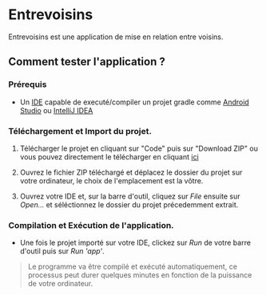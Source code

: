 # Entrevoisins

Entrevoisins est une application de mise en relation entre voisins.

## Comment tester l'application ?

### Prérequis
* Un [IDE](https://fr.wikipedia.org/wiki/Environnement_de_d%C3%A9veloppement#:~:text=Un%20IDE%20comporte%20typiquement%20une,les%20interfaces%20graphiques%20des%20logiciels. "Qu'est-ce qu'un IDE ?")
capable de executé/compiler un projet gradle comme [Android Studio](https://developer.android.com/studio?hl=fr&gclid=Cj0KCQiA3smABhCjARIsAKtrg6KreyOvEP6B9EKHOAb37KlNyzcbTJsA12emUKHtQdcG31vfHjv7ncMaAgx6EALw_wcB&gclsrc=aw.ds "Télécharger Android Studio")
ou [IntelliJ IDEA](https://www.jetbrains.com/fr-fr/idea/download/ "Télécharger IntelliJ IDEA")

### Téléchargement et Import du projet.
1. Télécharger le projet en cliquant sur "Code" puis sur "Download ZIP" ou vous pouvez
directement le télécharger en cliquant [ici](https://github.com/david-dkp/P3_Entrevoisins_adding_features/archive/master.zip "Télécharger le projet")

2. Ouvrez le fichier ZIP téléchargé et déplacez le dossier du projet sur votre ordinateur, le choix de l'emplacement est la vôtre.

3. Ouvrez votre IDE et, sur la barre d'outil, cliquez sur *File* ensuite sur *Open...* et séléctionnez le dossier du projet précedemment
extrait.

### Compilation et Exécution de l'application.
* Une fois le projet importé sur votre IDE, clickez sur *Run* de votre barre d'outil puis sur *Run 'app'*.

> Le programme va être compilé et exécuté automatiquement, ce processus peut durer quelques minutes en fonction
> de la puissance de votre ordinateur.
